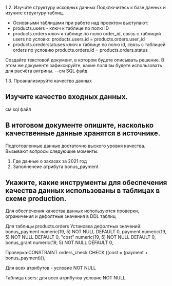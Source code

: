 1.2. Изучите структуру исходных данных
Подключитесь к базе данных и изучите структуру таблиц.
- Основными таблицами при работе над проектом выступают:
- products.users - ключ к таблице по полю ID
- products.orders ключ к таблице по полю order_id, связь с таблицей users по условю: products.users.id = products.orders.user_id
- products.orederstatuses ключ к таблице по полю id, связь с таблицей orders по условию products.orders.id = products.orders.status



Создайте текстовой документ, в котором будете описывать решение. В этом же документе зафиксируйте, какие поля вы будете использовать для расчёта витрины.
--см SQL файд 

1.3. Проанализируйте качество данных

## Изучите качество входных данных.
см sql файл

 ## В итоговом документе опишите, насколько качественные данные хранятся в источнике.
 Подготовленные данные достаточно выского уровня качества.
 Вызывают вопросы следующие моменты:
 1) Где данные о заказах за 2021 год
 2) Заполненеие атрибута bonus_payment
## Укажите, какие инструменты для обеспечения качества данных использованы в таблицах в схеме production.
Для обеспечения качества данных используются проверки, ограничения и дефолтные значения в DDL таблиц

Для таблицы products.orders
Установка дефолтных значений:
bonus_payment numeric(19, 5) NOT NULL DEFAULT 0,
	payment numeric(19, 5) NOT NULL DEFAULT 0,
	"cost" numeric(19, 5) NOT NULL DEFAULT 0,
	bonus_grant numeric(19, 5) NOT NULL DEFAULT 0,
  
  Проверка:CONSTRAINT orders_check CHECK ((cost = (payment + bonus_payment))),
  
  Для всех атрибутов - условие NOT NULL
  
  Таблица users: для всех атрибутов условие NOT NULL
